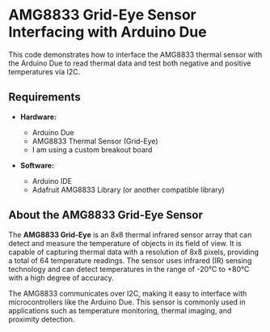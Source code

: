 # AMG8833 Grid-Eye Sensor Interfacing with Arduino Due

This code demonstrates how to interface the AMG8833 thermal sensor with the Arduino Due to read thermal data and test both negative and positive temperatures via I2C.

## Requirements

- **Hardware:**
  - Arduino Due
  - AMG8833 Thermal Sensor (Grid-Eye)
  - I am using a custom breakout board

- **Software:**
  - Arduino IDE
  - Adafruit AMG8833 Library (or another compatible library)

## About the AMG8833 Grid-Eye Sensor

The **AMG8833 Grid-Eye** is an 8x8 thermal infrared sensor array that can detect and measure the temperature of objects in its field of view. It is capable of capturing thermal data with a resolution of 8x8 pixels, providing a total of 64 temperature readings. The sensor uses infrared (IR) sensing technology and can detect temperatures in the range of -20°C to +80°C with a high degree of accuracy. 

The AMG8833 communicates over I2C, making it easy to interface with microcontrollers like the Arduino Due. This sensor is commonly used in applications such as temperature monitoring, thermal imaging, and proximity detection.
